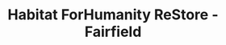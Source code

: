 ---
title: "Habitat ForHumanity ReStore - Fairfield"
url: /fairfield/habitat-forhumanity-restore-fairfield/
shop: charity
---